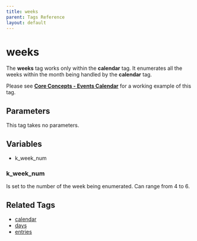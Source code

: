 ```yaml
---
title: weeks
parent: Tags Reference
layout: default
---
```


# weeks

The **weeks** tag works only within the **calendar** tag. It enumerates all the weeks within the month being handled by the **calendar** tag.

Please see [**Core Concepts - Events Calendar**](../../concepts/events-calendar.html) for a working example of this tag.

## Parameters

This tag takes no parameters.

## Variables

*   k\_week\_num

### k_week_num

Is set to the number of the week being enumerated. Can range from 4 to 6\.

## Related Tags

*   [calendar](../calendar.html)
*   [days](../days.html)
*   [entries](../entries.html)
